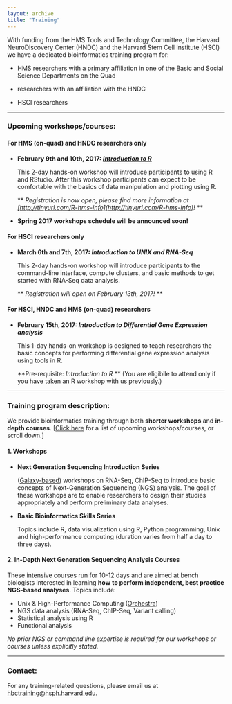 ```yaml
---
layout: archive
title: "Training"
---
```


With funding from the HMS Tools and Technology Committee, the Harvard NeuroDiscovery Center (HNDC) and the Harvard Stem Cell Institute (HSCI) we have a dedicated bioinformatics training program for:

- HMS researchers with a primary affiliation in one of the Basic and Social Science Departments on the Quad 

- researchers with an affiliation with the HNDC

- HSCI researchers 

---

### Upcoming workshops/courses:

#### For HMS (on-quad) and HNDC researchers only

* **February 9th and 10th, 2017: *[Introduction to R](http://tinyurl.com/R-hms-info)***

	This 2-day hands-on workshop will introduce participants to using R and RStudio. After this workshop participants can expect to be comfortable with the basics of data manipulation and plotting using R. 
	
	** *Registration is now open, please find more information at [http://tinyurl.com/R-hms-info](http://tinyurl.com/R-hms-info)!* **
	
* **Spring 2017 workshops schedule will be announced soon!**

#### For HSCI researchers only
	
* **March 6th and 7th, 2017: *Introduction to UNIX and RNA-Seq***
  
	This 2-day hands-on workshop will introduce participants to the command-line interface, compute clusters, and basic methods to get started with RNA-Seq data analysis.
	
	** *Registration will open on February 13th, 2017!* **

#### For HSCI, HNDC and HMS (on-quad) researchers

* **February 15th, 2017: *Introduction to Differential Gene Expression analysis***

	This 1-day hands-on workshop is designed to teach researchers the basic concepts for performing differential gene expression analysis using tools in R. 
	
	**Pre-requisite: *Introduction to R* ** (You are eligibile to attend only if you have taken an R workshop with us previously.)

---

### Training program description:

We provide bioinformatics training through both **shorter workshops** and **in-depth courses**. [[Click here](http://bioinformatics.sph.harvard.edu/training/#upcoming-workshopscourses) for a list of upcoming workshops/courses, or scroll down.]

#### 1. Workshops 

* **Next Generation Sequencing Introduction Series**

	([Galaxy-based](https://wiki.galaxyproject.org/)) workshops on RNA-Seq, ChIP-Seq to introduce basic concepts of Next-Generation Sequencing (NGS) analysis. The goal of these workshops are to enable researchers to design their studies appropriately and perform preliminary data analyses.

* **Basic Bioinformatics Skills Series**	

	Topics include R, data visualization using R, Python programming, Unix and high-performance computing (duration varies from half a day to three days).

#### 2.  In-Depth Next Generation Sequencing Analysis Courses

These intensive courses run for 10-12 days and are aimed at bench biologists interested in learning **how to perform independent, best practice NGS-based analyses**. Topics include:

- Unix & High-Performance Computing ([Orchestra](https://rc.hms.harvard.edu/#orchestra))
- NGS data analysis (RNA-Seq, ChIP-Seq, Variant calling)
- Statistical analysis using R
- Functional analysis

*No prior NGS or command line expertise is required for our workshops or courses unless explicitly stated.*
		
---

### Contact:

For any training-related questions, please email us at [hbctraining@hsph.harvard.edu](mailto:hbctraining@hsph.harvard.edu).


